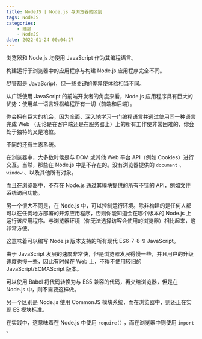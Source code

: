 ```yaml
---
title: NodeJS | Node.js 与浏览器的区别
tags: NodeJS
categories:
    - 随敲
    - NodeJS
date: 2022-01-24 00:04:27
---
```


浏览器和 Node.js 均使用 JavaScript 作为其编程语言。

构建运行于浏览器中的应用程序与构建 Node.js 应用程序完全不同。

尽管都是 JavaScript，但一些关键的差异使体验相当不同。

从广泛使用 JavaScript 的前端开发者的角度来看，Node.js 应用程序具有巨大的优势：使用单一语言轻松编程所有一切（前端和后端）。

你会拥有巨大的机会，因为全面、深入地学习一门编程语言并通过使用同一种语言完成 Web （无论是在客户端还是在服务器上）上的所有工作使非常困难的，你会处于独特的又是地位。

不同的还有生态系统。

在浏览器中，大多数时候是与 DOM 或其他 Web 平台 API（例如 Cookies）进行交互。当然，那些在 Node.js 中是不存在的。没有浏览器提供的 `document` 、`window` 、以及其他所有对象。

而且在浏览器中，不存在 Node.js 通过其模块提供的所有不错的 API，例如文件系统访问功能。

另一个很大不同是，在 Node.js 中，可以控制运行环境。除非构建的是任何人都可以在任何地方部署的开源应用程序，否则你能知道会在哪个版本的 Node.js 上运行该应用程序。与浏览器环境（你无法选择访客会使用的浏览器）相比起来，这非常方便。

这意味着可以编写 Node.js 版本支持的所有现代 ES6-7-8-9 JavaScript。

由于 JavaScript 发展的速度非常快，但是浏览器发展得慢一些，并且用户的升级速度也慢一些，因此有时候在 Web 上，不得不使用较旧的 JavaScript/ECMAScript 版本。

可以使用 Babel 将代码转换为与 ES5 兼容的代码，再交给浏览器，但是在 Node.js 中，则不需要这样做。

另一个区别是 Node.js 使用 CommonJS 模块系统，而在浏览器中，则还正在实现 ES 模块标准。

在实践中，这意味着在 Node.js 中使用 `require()` ，而在浏览器中则使用 `import` 。
